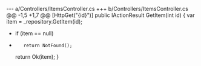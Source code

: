 --- a/Controllers/ItemsController.cs
+++ b/Controllers/ItemsController.cs
@@ -1,5 +1,7 @@
 [HttpGet("{id}")]
 public IActionResult GetItem(int id) {
     var item = _repository.GetItem(id);
+    if (item == null)
+        return NotFound();
     return Ok(item);
 }
